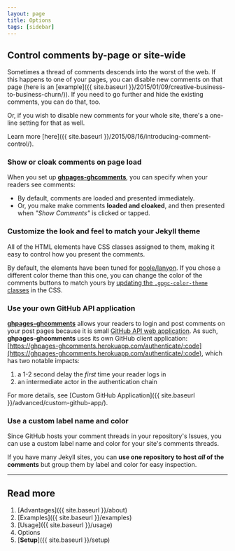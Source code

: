 ```yaml
---
layout: page
title: Options
tags: [sidebar]
---
```


## Control comments by-page or site-wide

Sometimes a thread of comments descends into the worst of the web. If this happens to one of your pages, you can disable new comments on that page (here is an [example]({{ site.baseurl }}/2015/01/09/creative-business-to-business-churn/)). If you need to go further and hide the existing comments, you can do that, too.

Or, if you wish to disable new comments for your whole site, there's a one-line setting for that as well.

Learn more [here]({{ site.baseurl }}/2015/08/16/introducing-comment-control/).

### Show or cloak comments on page load

When you set up [**ghpages-ghcomments**](https://github.com/wireddown/ghpages-ghcomments/tree/release), you can specify when your readers see comments:

 * By default, comments are loaded and presented immediately.
 * Or, you make make comments **loaded and cloaked**, and then presented when *"Show Comments"* is clicked or tapped.

### Customize the look and feel to match your Jekyll theme

All of the HTML elements have CSS classes assigned to them, making it easy to control how you present the comments.

By default, the elements have been tuned for [poole/lanyon](https://github.com/poole/lanyon). If you chose a different color theme than this one, you can change the color of the comments buttons to match yours by [updating the `.gpgc-color-theme` classes](https://github.com/wireddown/gpgc-test/commit/6c9bb1b880c59211afdeccdab0011be19de4b9f7?diff=split) in the CSS.

### Use your own GitHub API application

[**ghpages-ghcomments**](https://github.com/wireddown/ghpages-ghcomments/tree/release) allows your readers to login and post comments on your post pages because it is small [GitHub API web application](https://developer.github.com/v3/oauth/#web-application-flow). As such, **ghpages-ghcomments** uses its own GitHub client application: [https://ghpages-ghcomments.herokuapp.com/authenticate/:code](https://ghpages-ghcomments.herokuapp.com/authenticate/:code), which has two notable impacts:

1. a 1-2 second delay the *first* time your reader logs in
1. an intermediate actor in the authentication chain

For more details, see [Custom GitHub Application]({{ site.baseurl }}/advanced/custom-github-app/).

### Use a custom label name and color

Since GitHub hosts your comment threads in your repository's Issues, you can use a custom label name and color for your site's comments threads.

If you have many Jekyll sites, you can **use one repository to host *all* of the comments** but group them by label and color for easy inspection.

---

## Read more
 1. [Advantages]({{ site.baseurl }}/about)
 1. [Examples]({{ site.baseurl }}/examples)
 1. [Usage]({{ site.baseurl }}/usage)
 1. Options
 1. [**Setup**]({{ site.baseurl }}/setup)
